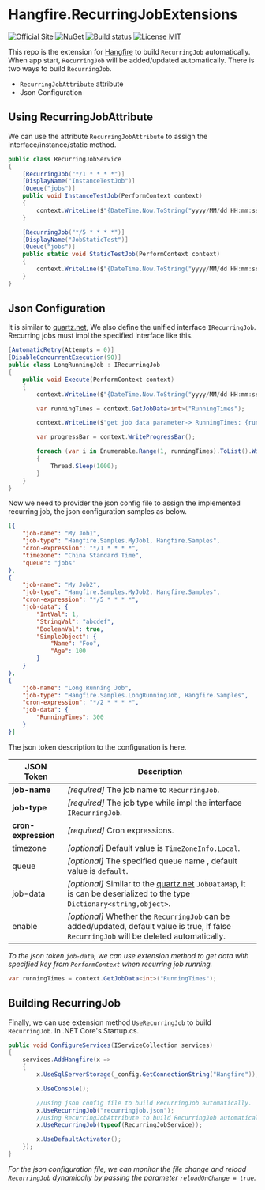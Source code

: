 # Hangfire.RecurringJobExtensions

[![Official Site](https://img.shields.io/badge/site-hangfire.io-blue.svg)](http://hangfire.io)
[![NuGet](https://img.shields.io/nuget/v/Hangfire.RecurringJobExtensions.svg)](https://www.nuget.org/packages/Hangfire.RecurringJobExtensions/)
[![Build status](https://ci.appveyor.com/api/projects/status/i02yxvu0mvhyv5nk?svg=true)](https://ci.appveyor.com/project/icsharp/hangfire-recurringjobextensions)
[![License MIT](https://img.shields.io/badge/license-MIT-green.svg)](http://opensource.org/licenses/MIT)

This repo is the extension for [Hangfire](https://github.com/HangfireIO/Hangfire) to build `RecurringJob` automatically.
When app start, `RecurringJob` will be added/updated automatically.
There is two ways to build `RecurringJob`.

- `RecurringJobAttribute` attribute
- Json Configuration

## Using RecurringJobAttribute

We can use the attribute `RecurringJobAttribute` to assign the interface/instance/static method.


```csharp
public class RecurringJobService
{
    [RecurringJob("*/1 * * * *")]
    [DisplayName("InstanceTestJob")]
    [Queue("jobs")]
    public void InstanceTestJob(PerformContext context)
    {
        context.WriteLine($"{DateTime.Now.ToString("yyyy/MM/dd HH:mm:ss")} InstanceTestJob Running ...");
    }

    [RecurringJob("*/5 * * * *")]
    [DisplayName("JobStaticTest")]
    [Queue("jobs")]
    public static void StaticTestJob(PerformContext context)
    {
        context.WriteLine($"{DateTime.Now.ToString("yyyy/MM/dd HH:mm:ss")} StaticTestJob Running ...");
    }
}
```

## Json Configuration

It is similar to [quartz.net](http://www.quartz-scheduler.net/), We also define the unified interface `IRecurringJob`.
Recurring jobs must impl the specified interface like this.

```csharp
[AutomaticRetry(Attempts = 0)]
[DisableConcurrentExecution(90)]
public class LongRunningJob : IRecurringJob
{
    public void Execute(PerformContext context)
    {
        context.WriteLine($"{DateTime.Now.ToString("yyyy/MM/dd HH:mm:ss")} LongRunningJob Running ...");

        var runningTimes = context.GetJobData<int>("RunningTimes");

        context.WriteLine($"get job data parameter-> RunningTimes: {runningTimes}");

        var progressBar = context.WriteProgressBar();

        foreach (var i in Enumerable.Range(1, runningTimes).ToList().WithProgress(progressBar))
        {
            Thread.Sleep(1000);
        }
    }
}
```

Now we need to provider the json config file to assign the implemented recurring job, the json configuration samples as below.

```json
[{
    "job-name": "My Job1",
    "job-type": "Hangfire.Samples.MyJob1, Hangfire.Samples",
    "cron-expression": "*/1 * * * *",
    "timezone": "China Standard Time",
    "queue": "jobs"
},
{
    "job-name": "My Job2",
    "job-type": "Hangfire.Samples.MyJob2, Hangfire.Samples",
    "cron-expression": "*/5 * * * *",
    "job-data": {
        "IntVal": 1,
        "StringVal": "abcdef",
        "BooleanVal": true,
        "SimpleObject": {
            "Name": "Foo",
            "Age": 100
        }
    }
},
{
    "job-name": "Long Running Job",
    "job-type": "Hangfire.Samples.LongRunningJob, Hangfire.Samples",
    "cron-expression": "*/2 * * * *",
    "job-data": {
        "RunningTimes": 300
    }
}]
```

The json token description to the configuration is here.

JSON Token | Description
---|---
**job-name** | *[required]* The job name to `RecurringJob`.
**job-type** | *[required]* The job type while impl the interface `IRecurringJob`.
**cron-expression** | *[required]* Cron expressions.
timezone | *[optional]* Default value is `TimeZoneInfo.Local`.
queue | *[optional]* The specified queue name , default value is `default`.
job-data | *[optional]* Similar to the [quartz.net](http://www.quartz-scheduler.net/) `JobDataMap`, it is can be deserialized to the type `Dictionary<string,object>`.
enable | *[optional]* Whether the `RecurringJob` can be added/updated, default value is true, if false `RecurringJob` will be deleted automatically.

*To the json token `job-data`, we can use extension method to get data with specified key from `PerformContext` when recurring job running.*

```csharp
var runningTimes = context.GetJobData<int>("RunningTimes");
```

## Building RecurringJob

Finally, we can use extension method `UseRecurringJob` to build `RecurringJob`. In .NET Core's Startup.cs.

``` csharp
public void ConfigureServices(IServiceCollection services)
{
    services.AddHangfire(x =>
    {
        x.UseSqlServerStorage(_config.GetConnectionString("Hangfire"));

        x.UseConsole();

        //using json config file to build RecurringJob automatically.
        x.UseRecurringJob("recurringjob.json");
        //using RecurringJobAttribute to build RecurringJob automatically.
        x.UseRecurringJob(typeof(RecurringJobService));

        x.UseDefaultActivator();
    });
}
```

*For the json configuration file, we can monitor the file change and reload `RecurringJob` dynamically by passing the parameter `reloadOnChange = true`.*